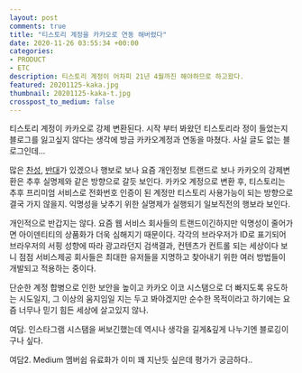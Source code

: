 ```yaml
---
layout: post
comments: true
title: "티스토리 계정을 카카오로 연동 해버렸다"
date: 2020-11-26 03:55:34 +00:00
categories:
- PRODUCT
- ETC
description: 티스토리 계정이 어차피 21년 4월까진 해야하므로 하고왔다.
featured: 20201125-kaka.jpg
thumbnail: 20201125-kaka-t.jpg
crosspost_to_medium: false
---
```


티스토리 계정이 카카오로 강제 변환된다.  시작 부터 봐왔던 티스토리라 정이 들었는지 블로그를 잃고싶지 않다는 생각에 방금 카카오계정과 연동을 마쳤다.  사실 글도 없는 블로그인데...  

많은 [찬성](https://jimnong.tistory.com/1129), [반대](https://photohistory.tistory.com/19382)가 있겠으나 행보로 보나 요즘 개인정보 트랜드로 보나 카카오의 강제변환은 추후 실명제와 같은 방향으로 갈듯 보인다.  카카오 계정으로 변환 후, 티스토리는 추후 프리미엄 서비스로 전화번호 인증이 된 계정만 티스토리 사용가능이 되는 방향으로 결국 가지 않을지.  익명성을 낮추기 위한 실명제가 실행되기 일보직전의 행보라 보인다. 

개인적으로 반갑지는 않다.  요즘 웹 서비스 회사들의 트랜드이긴하지만 익명성이 줄어가면 아이덴티티의 상품화가 더욱 심해지기 때문이다.  각각의 브라우저가 ID로 표기되어 브라우저의 서핑 성향에 따라 광고라던지 검색결과, 컨텐츠가 컨트롤 되는 세상이다 보니 점점 서비스제공 회사들은 최대한 유저들을 지명하고 찾아내기 위한 여러 방법들이 개발되고 적용하는 중이다.

단순한 계정 합병으로 인한 보안을 높이고 카카오 이코 시스탬으로 더 빠지도록 유도하는 시도일지, 그 이상의 움지임일 지는 두고 봐야겠지만 순수한 목적이라고 하기에는 요즘 너무나 믿기 힘든 세상에 살고있지 않나.

여담.  인스타그램 시스탬을 써보긴했는데 역시나 생각을 길게&깊게 나누기엔 블로깅이구나 싶다.

여담2. Medium 멤버쉽 유료화가 이미 꽤 지난듯 싶은데 평가가 궁금하다..




